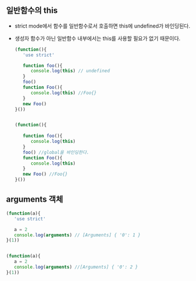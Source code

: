 ## 일반함수의 this

- strict mode에서 함수를 일반함수로서 호출하면 this에 undefined가 바인딩된다.

- 생성자 함수가 아닌 일반함수 내부에서는 this를 사용할 필요가 없기 때문이다. 

  ```js
  (function(){
     'use strict'
  
     function foo(){
        console.log(this) // undefined
     }
     foo()
     function Foo(){
        console.log(this) //Foo{}
     }
     new Foo()
  }())
  
  
  (function(){
     
     function foo(){
        console.log(this)
     }
     foo() //global을 바인딩한다.
     function Foo(){
        console.log(this)
     }
     new Foo() //Foo{}
  }())
  ```

## arguments 객체

```js
(function(a){
   'use strict'

   a = 2
   console.log(arguments) // [Arguments] { '0': 1 }
}(1))


(function(a){
   a = 2
   console.log(arguments) //[Arguments] { '0': 2 }
}(1))
```

